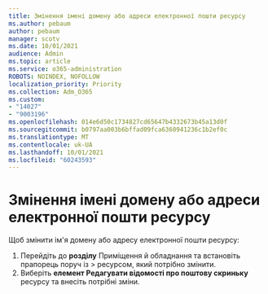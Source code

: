 ```yaml
---
title: Змінення імені домену або адреси електронної пошти ресурсу
ms.author: pebaum
author: pebaum
manager: scotv
ms.date: 10/01/2021
audience: Admin
ms.topic: article
ms.service: o365-administration
ROBOTS: NOINDEX, NOFOLLOW
localization_priority: Priority
ms.collection: Adm_O365
ms.custom:
- "14027"
- "9003196"
ms.openlocfilehash: 014e6d50c1734827cd65647b4332673b45a13d0f
ms.sourcegitcommit: b0797aa003b6bffad09fca6360941236c1b2ef0c
ms.translationtype: MT
ms.contentlocale: uk-UA
ms.lasthandoff: 10/01/2021
ms.locfileid: "60243593"
---
```

# <a name="change-the-domain-name-or-email-address-of-a-resource"></a>Змінення імені домену або адреси електронної пошти ресурсу

Щоб змінити ім'я домену або адресу електронної пошти ресурсу:

1. Перейдіть до **розділу** Приміщення й обладнання та встановіть прапорець поруч із  >  [](https://admin.microsoft.com/#/ResourceMailbox)ресурсом, який потрібно змінити.
1. Виберіть **елемент Редагувати відомості про поштову скриньку** ресурсу та внесіть потрібні зміни.
